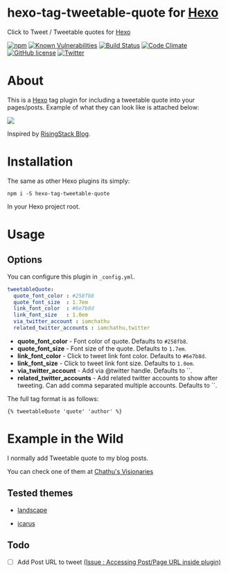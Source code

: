 # hexo-tag-tweetable-quote for [Hexo](https://hexo.io)

Click to Tweet / Tweetable quotes for [Hexo](https://hexo.io)

[![npm](https://img.shields.io/npm/v/hexo-tag-tweetable-quote.svg)](https://www.npmjs.com/package/hexo-tag-tweetable-quote)
[![Known Vulnerabilities](https://snyk.io/test/github/iamchathu/hexo-tag-tweetable-quote/badge.svg)](https://snyk.io/test/github/iamchathu/hexo-tag-tweetable-quote)
[![Build Status](https://travis-ci.org/iamchathu/hexo-tag-tweetable-quote.svg?branch=master)](https://travis-ci.org/iamchathu/hexo-tag-tweetable-quote)
[![Code Climate](https://codeclimate.com/github/iamchathu/hexo-tag-tweetable-quote/badges/gpa.svg)](https://codeclimate.com/github/iamchathu/hexo-tag-tweetable-quote)
[![GitHub license](https://img.shields.io/badge/license-MIT-blue.svg)](https://raw.githubusercontent.com/iamchathu/hexo-tag-tweetable-quote/master/LICENSE)
[![Twitter](https://img.shields.io/twitter/url/https/github.com/iamchathu/hexo-tag-tweetable-quote.svg?style=social)](https://twitter.com/intent/tweet?text=Tweetable+Quotes+plugin+for+%40hexojs&url=https%3A%2F%2Fgithub.com%2Fiamchathu%2Fhexo-tag-tweetable-quote)

# About

This is a [Hexo](https://hexo.io) tag plugin for including a tweetable quote into your pages/posts. Example of what they can look like is attached below:

![](https://raw.githubusercontent.com/iamchathu/hexo-tag-tweetable-quote/master/screens/preview.png)

Inspired by [RisingStack Blog](https://blog.risingstack.com/node-hero-node-js-authentication-passport-js/).

# Installation

The same as other Hexo plugins its simply:

```npm i -S hexo-tag-tweetable-quote```

In your Hexo project root.


# Usage

## Options
You can configure this plugin in `_config.yml`.

```yaml
tweetableQuote:
  quote_font_color : #258fb8
  quote_font_size  : 1.7em
  link_font_color  : #6e7b8d
  link_font_size   : 1.0em
  via_twitter_account : iamchathu
  related_twitter_accounts : iamchathu,twitter
```

- **quote_font_color** - Font color of quote. Defaults to `#258fb8`.
- **quote_font_size** - Font size of the quote. Defaults to `1.7em`.
- **link_font_color** - Click to tweet link font color. Defaults to `#6e7b8d`.
- **link_font_size** - Click to tweet link font size. Defaults to `1.0em`.
- **via_twitter_account** - Add via @twitter handle. Defaults to ``.
- **related_twitter_accounts** - Add related twitter accounts to show after tweeting. Can add comma separated multiple accounts. Defaults to ``.

The full tag format is as follows:

```
{% tweetableQuote 'quote' 'author' %}
```


# Example in the Wild

I normally add Tweetable quote to my blog posts.

You can check one of them at [Chathu's Visionaries](http://chathu.me/about/)

## Tested themes

* [landscape](https://github.com/hexojs/hexo-theme-landscape)

* [icarus](https://github.com/ppoffice/hexo-theme-icarus)

## Todo

- [ ] Add Post URL to tweet [(Issue : Accessing Post/Page URL inside plugin)](https://github.com/hexojs/hexo/issues/2305)
